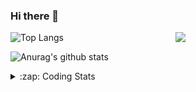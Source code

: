 ### Hi there 👋

<!--
**tao8687/tao8687** is a ✨ _special_ ✨ repository because its `README.md` (this file) appears on your GitHub profile.

Here are some ideas to get you started:

- 🔭 I’m currently working on ...
- 🌱 I’m currently learning ...
- 👯 I’m looking to collaborate on ...
- 🤔 I’m looking for help with ...
- 💬 Ask me about ...
- 📫 How to reach me: ...
- 😄 Pronouns: ...
- ⚡ Fun fact: ...
-->

<img align='right' src="https://media.giphy.com/media/M9gbBd9nbDrOTu1Mqx/giphy.gif" width="240">

  
![Top Langs](https://github-readme-stats.vercel.app/api/top-langs/?username=tao8687&layout=compact&title_color=23238E&text_color=A67D3D)

![Anurag's github stats](https://github-readme-stats.vercel.app/api?username=tao8687&show_icons=true&&text_color=A67D3D&title_color=23238E&show_icons=false&count_private=true&hide=stars)

<details>
  <summary>:zap: Coding Stats</summary>
  <br>
    
<!--START_SECTION:waka-->
![Code Time](http://img.shields.io/badge/Code%20Time-1%2C730%20hrs%2052%20mins-blue)

![Profile Views](http://img.shields.io/badge/Profile%20Views-1-blue)

**🐱 My GitHub Data** 

> 📦 1.5 MB Used in GitHub's Storage 
 > 
> 🏆 342 Contributions in the Year 2024
 > 
> 🚫 Not Opted to Hire
 > 
> 📜 61 Public Repositories 
 > 
> 🔑 25 Private Repositories 
 > 
**I'm an Early 🐤** 

```text
🌞 Morning                1560 commits        ██████████████████████░░░   87.99 % 
🌆 Daytime                90 commits          █░░░░░░░░░░░░░░░░░░░░░░░░   05.08 % 
🌃 Evening                119 commits         ██░░░░░░░░░░░░░░░░░░░░░░░   06.71 % 
🌙 Night                  4 commits           ░░░░░░░░░░░░░░░░░░░░░░░░░   00.23 % 
```
📅 **I'm Most Productive on Wednesday** 

```text
Monday                   255 commits         ████░░░░░░░░░░░░░░░░░░░░░   14.38 % 
Tuesday                  241 commits         ███░░░░░░░░░░░░░░░░░░░░░░   13.59 % 
Wednesday                311 commits         ████░░░░░░░░░░░░░░░░░░░░░   17.54 % 
Thursday                 235 commits         ███░░░░░░░░░░░░░░░░░░░░░░   13.25 % 
Friday                   251 commits         ████░░░░░░░░░░░░░░░░░░░░░   14.16 % 
Saturday                 245 commits         ███░░░░░░░░░░░░░░░░░░░░░░   13.82 % 
Sunday                   235 commits         ███░░░░░░░░░░░░░░░░░░░░░░   13.25 % 
```


📊 **This Week I Spent My Time On** 

```text
🕑︎ Time Zone: Asia/Shanghai

💬 Programming Languages: 
Lua                      5 hrs 9 mins        ██████████░░░░░░░░░░░░░░░   41.68 % 
Other                    3 hrs 27 mins       ███████░░░░░░░░░░░░░░░░░░   27.86 % 
Python                   1 hr 7 mins         ██░░░░░░░░░░░░░░░░░░░░░░░   09.10 % 
C++                      1 hr 2 mins         ██░░░░░░░░░░░░░░░░░░░░░░░   08.45 % 
Bash                     34 mins             █░░░░░░░░░░░░░░░░░░░░░░░░   04.62 % 

🔥 Editors: 
VS Code                  12 hrs 23 mins      █████████████████████████   100.00 % 

🐱‍💻 Projects: 
src                      7 hrs 36 mins       ███████████████░░░░░░░░░░   61.39 % 
2d_lidar_undistortion    1 hr 9 mins         ██░░░░░░░░░░░░░░░░░░░░░░░   09.33 % 
imu_utils                1 hr 4 mins         ██░░░░░░░░░░░░░░░░░░░░░░░   08.69 % 
nicegui                  36 mins             █░░░░░░░░░░░░░░░░░░░░░░░░   04.98 % 
gui_ws                   26 mins             █░░░░░░░░░░░░░░░░░░░░░░░░   03.60 % 

💻 Operating System: 
Linux                    12 hrs 23 mins      █████████████████████████   100.00 % 
```

**I Mostly Code in C++** 

```text
C++                      11 repos            ████████░░░░░░░░░░░░░░░░░   31.43 % 
Python                   10 repos            ███████░░░░░░░░░░░░░░░░░░   28.57 % 
JavaScript               2 repos             █░░░░░░░░░░░░░░░░░░░░░░░░   05.71 % 
Batchfile                1 repo              █░░░░░░░░░░░░░░░░░░░░░░░░   02.86 % 
HTML                     1 repo              █░░░░░░░░░░░░░░░░░░░░░░░░   02.86 % 
```



**Timeline**

![Lines of Code chart](https://raw.githubusercontent.com/tao8687/tao8687/master/assets/bar_graph.png)


 Last Updated on 16/11/2024 01:42:53 UTC
<!--END_SECTION:waka-->
</details>
